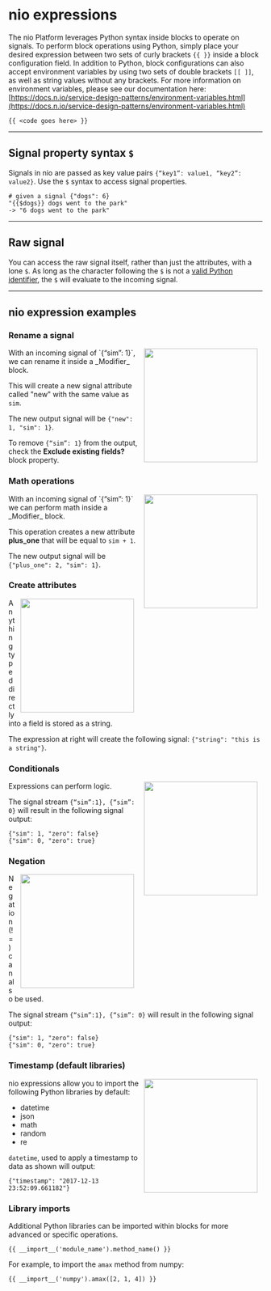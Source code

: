 # nio expressions

The nio Platform leverages Python syntax inside blocks to operate on signals. To perform block operations using Python, simply place your desired expression between two sets of curly brackets `{{ }}` inside a block configuration field. In addition to Python, block configurations can also accept environment variables by using two sets of double brackets `[[ ]]`, as well as string values without any brackets. For more information on environment variables, please see our documentation here: [https://docs.n.io/service-design-patterns/environment-variables.html](https://docs.n.io/service-design-patterns/environment-variables.html)

```
{{ <code goes here> }}
```

---

## Signal property syntax `$`

Signals in nio are passed as key value pairs `{“key1”: value1, “key2”: value2}`. Use the `$` syntax to access signal properties.

```
# given a signal {"dogs": 6}
"{{$dogs}} dogs went to the park"
-> "6 dogs went to the park"
```

---

## Raw signal

You can access the raw signal itself, rather than just the attributes, with a lone `$`. As long as the character following the `$` is not a [valid Python identifier](https://docs.python.org/3/reference/lexical_analysis.html#identifiers), the `$` will evaluate to the incoming signal.

---

## nio expression examples

### Rename a signal

<img src="/img/expressions/rename.png" width="225" align="right" hspace="10" />
With an incoming signal of `{“sim”: 1}`, we can rename it inside a _Modifier_ block.

This will create a new signal attribute called "new" with the same value as `sim`.

The new output signal will be `{"new": 1, "sim": 1}`.

To remove `{“sim”: 1}` from the output, check the **Exclude existing fields?** block property.

### Math operations

<img src="/img/expressions/plus-one.png" width="225" align="right" hspace="10" />
With an incoming signal of `{“sim”: 1}` we can perform math inside a _Modifier_ block.

This operation creates a new attribute **plus_one** that will be equal to `sim + 1`.

The new output signal will be `{"plus_one": 2, "sim": 1}`.

### Create attributes

<img src="/img/expressions/string-input.png" width="225" align="right" hspace="10" />
Anything typed directly into a field is stored as a string.

The expression at right will create the following signal:  `{"string": "this is a string"}`.

### Conditionals

<img src="/img/expressions/logic.png" width="225" align="right" hspace="10" />
Expressions can perform logic.

The signal stream `{“sim”:1}, {“sim”: 0}` will result in the following signal output:

```
{"sim": 1, "zero": false}
{"sim": 0, "zero": true}
```

### Negation

<img src="/img/expressions/negation.png" width="225" align="right" hspace="10" />
Negation (!=) can also be used.

The signal stream `{“sim”:1}, {“sim”: 0}` will result in the following signal output:

```
{"sim": 1, "zero": false}
{"sim": 0, "zero": true}
```

### Timestamp (default libraries)

<img src="/img/expressions/timestamp.png" width="225" align="right" hspace="10" />
nio expressions allow you to import the following Python libraries by default:

- datetime
- json
- math
- random
- re

`datetime`, used to apply a timestamp to data as shown will output:

```
{"timestamp": "2017-12-13 23:52:09.661182"}
```

### Library imports

Additional Python libraries can be imported within blocks for more advanced or specific operations.

```
{{ __import__('module_name').method_name() }}
```
For example, to import the `amax` method from numpy:
```
{{ __import__('numpy').amax([2, 1, 4]) }}
```
